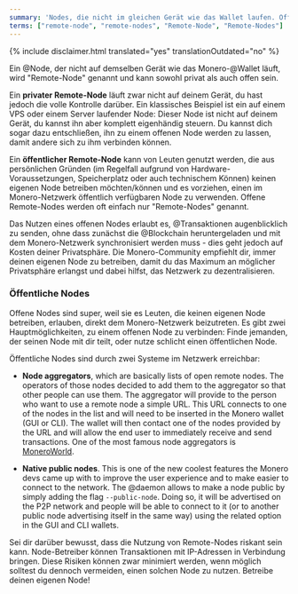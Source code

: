 ```yaml
---
summary: 'Nodes, die nicht im gleichen Gerät wie das Wallet laufen. Offene Remote-Nodes erlauben die direkte Nutzung des Monero-Netzwerks'
terms: ["remote-node", "remote-nodes", "Remote-Node", "Remote-Nodes"]
---
```


{% include disclaimer.html translated="yes" translationOutdated="no" %}

Ein @Node, der nicht auf demselben Gerät wie das Monero-@Wallet läuft, wird
"Remote-Node" genannt und kann sowohl privat als auch offen sein.

Ein **privater Remote-Node** läuft zwar nicht auf deinem Gerät, du hast
jedoch die volle Kontrolle darüber. Ein klassisches Beispiel ist ein auf
einem VPS oder einem Server laufender Node: Dieser Node ist nicht auf deinem
Gerät, du kannst ihn aber komplett eigenhändig steuern. Du kannst dich sogar
dazu entschließen, ihn zu einem offenen Node werden zu lassen, damit andere
sich zu ihm verbinden können.

Ein **öffentlicher Remote-Node** kann von Leuten genutzt werden, die aus
persönlichen Gründen (im Regelfall aufgrund von Hardware-Voraussetzungen,
Speicherplatz oder auch technischem Können) keinen eigenen Node betreiben
möchten/können und es vorziehen, einen im Monero-Netzwerk öffentlich
verfügbaren Node zu verwenden. Offene Remote-Nodes werden oft einfach nur
"Remote-Nodes" genannt.

Das Nutzen eines offenen Nodes erlaubt es, @Transaktionen augenblicklich zu
senden, ohne dass zunächst die @Blockchain heruntergeladen und mit dem
Monero-Netzwerk synchronisiert werden muss - dies geht jedoch auf Kosten
deiner Privatsphäre. Die Monero-Community empfiehlt dir, immer deinen
eigenen Node zu betreiben, damit du das Maximum an möglicher Privatsphäre
erlangst und dabei hilfst, das Netzwerk zu dezentralisieren.

### Öffentliche Nodes

Offene Nodes sind super, weil sie es Leuten, die keinen eigenen Node
betreiben, erlauben, direkt dem Monero-Netzwerk beizutreten. Es gibt zwei
Hauptmöglichkeiten, zu einem offenen Node zu verbinden: Finde jemanden, der
seinen Node mit dir teilt, oder nutze schlicht einen öffentlichen Node.

Öffentliche Nodes sind durch zwei Systeme im Netzwerk erreichbar:

- **Node aggregators**, which are basically lists of open remote nodes. The
  operators of those nodes decided to add them to the aggregator so that
  other people can use them. The aggregator will provide to the person who
  want to use a remote node a simple URL. This URL connects to one of the
  nodes in the list and will need to be inserted in the Monero wallet (GUI
  or CLI). The wallet will then contact one of the nodes provided by the URL
  and will allow the end user to immediately receive and send
  transactions. One of the most famous node aggregators is
  [MoneroWorld](https://moneroworld.com/#nodes).

- **Native public nodes**. This is one of the new coolest features the
  Monero devs came up with to improve the user experience and to make easier
  to connect to the network. The @daemon allows to make a node public by
  simply adding the flag `--public-node`. Doing so, it will be advertised on
  the P2P network and people will be able to connect to it (or to another
  public node advertising itself in the same way) using the related option
  in the GUI and CLI wallets.

Sei dir darüber bewusst, dass die Nutzung von Remote-Nodes riskant sein
kann. Node-Betreiber können Transaktionen mit IP-Adressen in Verbindung
bringen. Diese Risiken können zwar minimiert werden, wenn möglich solltest
du dennoch vermeiden, einen solchen Node zu nutzen. Betreibe deinen eigenen
Node!
